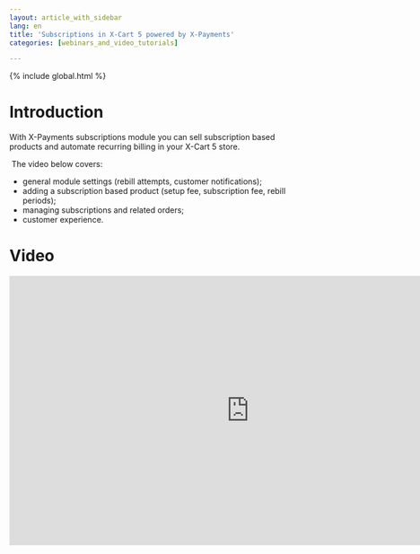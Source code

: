 ```yaml
---
layout: article_with_sidebar
lang: en
title: 'Subscriptions in X-Cart 5 powered by X-Payments'
categories: [webinars_and_video_tutorials]

---
```


{% include global.html %}

# Introduction

With X-Payments subscriptions module you can sell subscription based products and automate recurring billing in your X-Cart 5 store.

 The video below covers:  
- general module settings (rebill attempts, customer notifications);  
- adding a subscription based product (setup fee, subscription fee, rebill periods);  
- managing subscriptions and related orders;  
- customer experience.

# Video

<iframe class="youtube-player" type="text/html" style="width: 853px; height: 480px" src="https://www.youtube.com/embed/XKFj55rmmaE" frameborder="0"></iframe>